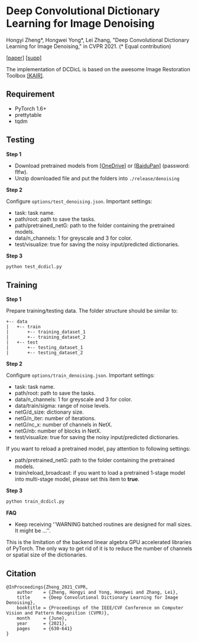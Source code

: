 # Deep Convolutional Dictionary Learning for Image Denoising
Hongyi Zheng*, Hongwei Yong*, Lei Zhang, "Deep Convolutional Dictionary Learning for Image Denoising," in CVPR 2021. (* Equal contribution)

[[paper]](https://www4.comp.polyu.edu.hk/~cslzhang/paper/DCDicL-cvpr21-final.pdf) [[supp]](https://www4.comp.polyu.edu.hk/~cslzhang/paper/DCDicL-cvpr21-supp.pdf)

The implementation of DCDicL is based on the awesome Image Restoration Toolbox [[KAIR]](https://github.com/cszn/KAIR).

## Requirement
- PyTorch 1.6+
- prettytable
- tqdm

## Testing
**Step 1**

- Download pretrained models from [[OneDrive]](https://1drv.ms/u/s!ApI9l49EgrUbjJ8cmYU4XBFUPutmag?e=AUEgnb) or [[BaiduPan]](https://pan.baidu.com/share/init?surl=vIqN2XiZ9UH8vcUpZPbXnw) (password: flfw).
- Unzip downloaded file and put the folders into ```./release/denoising```

**Step 2**

Configure ```options/test_denoising.json```. Important settings:
- task: task name.
- path/root: path to save the tasks.
- path/pretrained_netG: path to the folder containing the pretrained models.
- data/n_channels: 1 for greyscale and 3 for color.
- test/visualize: true for saving the noisy input/predicted dictionaries.

**Step 3**
```bash
python test_dcdicl.py
```



## Training
**Step 1**

Prepare training/testing data. The folder structure should be similar to:

```
+-- data
|   +-- train
|       +-- training_dataset_1
|       +-- training_dataset_2
|   +-- test
|       +-- testing_dataset_1
|       +-- testing_dataset_2
```

**Step 2**

Configure ```options/train_denoising.json```. Important settings:
- task: task name.
- path/root: path to save the tasks.
- data/n_channels: 1 for greyscale and 3 for color.
- data/train/sigma: range of noise levels.
- netG/d_size: dictionary size.
- netG/n_iter: number of iterations.
- netG/nc_x: number of channels in NetX.
- netG/nb: number of blocks in NetX.
- test/visualize: true for saving the noisy input/predicted dictionaries.

If you want to reload a pretrained model, pay attention to following settings:
- path/pretrained_netG: path to the folder containing the pretrained models.
- train/reload_broadcast: if you want to load a pretrained 1-stage model into multi-stage model, please set this item to **true**.


**Step 3**
```bash
python train_dcdicl.py
```

**FAQ**
- Keep receiving ''WARNING batched routines are designed for mall sizes. It might be ...''.

This is the limitation of the backend linear algebra GPU accelerated libraries of PyTorch. The only way to get rid of it is to reduce the number of channels or spatial size of the dictionaries.

## Citation
```
@InProceedings{Zheng_2021_CVPR,
    author    = {Zheng, Hongyi and Yong, Hongwei and Zhang, Lei},
    title     = {Deep Convolutional Dictionary Learning for Image Denoising},
    booktitle = {Proceedings of the IEEE/CVF Conference on Computer Vision and Pattern Recognition (CVPR)},
    month     = {June},
    year      = {2021},
    pages     = {630-641}
}
```
